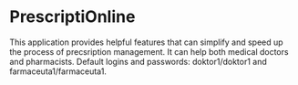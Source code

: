 # PrescriptiOnline
This application provides helpful features that can simplify and speed up the process of precsription management. It can help both medical doctors and pharmacists. Default logins and passwords: doktor1/doktor1 and farmaceuta1/farmaceuta1.
